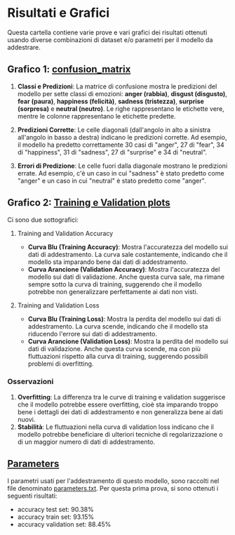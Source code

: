 # Risultati e Grafici

Questa cartella contiene varie prove e vari grafici dei risultati ottenuti usando diverse combinazioni di dataset e/o parametri per il modello da addestrare.


## Grafico 1: [confusion_matrix](./confusion_matrix.png)

1. **Classi e Predizioni**: La matrice di confusione mostra le predizioni del modello per sette classi di emozioni: **anger (rabbia)**, **disgust (disgusto)**, **fear (paura)**, **happiness (felicità)**, **sadness (tristezza)**, **surprise (sorpresa)** e **neutral (neutro)**. Le righe rappresentano le etichette vere, mentre le colonne rappresentano le etichette predette.

2. **Predizioni Corrette**: Le celle diagonali (dall'angolo in alto a sinistra all'angolo in basso a destra) indicano le predizioni corrette. Ad esempio, il modello ha predetto correttamente 30 casi di "anger", 27 di "fear", 34 di "happiness", 31 di "sadness", 27 di "surprise" e 34 di "neutral".

3. **Errori di Predizione**: Le celle fuori dalla diagonale mostrano le predizioni errate. Ad esempio, c'è un caso in cui "sadness" è stato predetto come "anger" e un caso in cui "neutral" è stato predetto come "anger".


## Grafico 2: [Training e Validation plots](./training_validation_plots.png)
Ci sono due sottografici: 
1.  Training and Validation Accuracy
    - **Curva Blu (Training Accuracy)**: Mostra l'accuratezza del modello sui dati di addestramento. La curva sale costantemente, indicando che il modello sta imparando bene dai dati di addestramento.
    - **Curva Arancione (Validation Accuracy)**: Mostra l'accuratezza del modello sui dati di validazione. Anche questa curva sale, ma rimane sempre sotto la curva di training, suggerendo che il modello potrebbe non generalizzare perfettamente ai dati non visti.

2. Training and Validation Loss
    - **Curva Blu (Training Loss)**: Mostra la perdita del modello sui dati di addestramento. La curva scende, indicando che il modello sta riducendo l'errore sui dati di addestramento.
    - **Curva Arancione (Validation Loss)**: Mostra la perdita del modello sui dati di validazione. Anche questa curva scende, ma con più fluttuazioni rispetto alla curva di training, suggerendo possibili problemi di overfitting.

### Osservazioni
1. **Overfitting**: La differenza tra le curve di training e validation suggerisce che il modello potrebbe essere overfitting, cioè sta imparando troppo bene i dettagli dei dati di addestramento e non generalizza bene ai dati nuovi.
2. **Stabilità**: Le fluttuazioni nella curva di validation loss indicano che il modello potrebbe beneficiare di ulteriori tecniche di regolarizzazione o di un maggior numero di dati di addestramento.



## [Parameters](./parameters.txt)
I parametri usati per l'addestramento di questo modello, sono raccolti nel file denominato [parameters.txt](./parameters.txt). Per questa prima prova, si sono ottenuti i seguenti risultati:
- accuracy test set: 90.38%
- accuracy train set: 93.15%
- accuracy validation set: 88.45%


